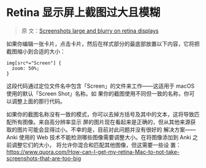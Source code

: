 # Retina 显示屏上截图过大且模糊

> 原
> 文：[Screenshots large and blurry on retina displays](https://faqs.ankiweb.net/screenshots-large-and-blurry-on-retina-displays.html)

如果你编辑一张卡片，点击卡片，然后在样式部分的最底部放置以下内容，它将把截图缩小到合适的大小：

```
img[src*="Screen"] {
  zoom: 50%;
}
```

这段代码通过定位文件名中包含「Screen」的文件来工作——这适用于 macOS 使用的默认「Screen Shot」名称。如
果你的截图使用不同但一致的名称，你可以调整上面的那行代码。

如果你的截图名称没有一致的模式，你可以去掉方括号及其中的文本，这将导致匹配所有图像。来自高分辨率显示
屏的图片现在看起来是正确的，但从其他来源获取的图片可能会显得过小。不幸的是，目前对此问题并没有很好的
解决方案——Anki 使用的 Web 技术不能检测哪些图像需要调整大小。在将图像添加到 Anki 之前调整它们的大小，
将允许你混合和匹配其他图像，但这需要一些设
置：<https://www.quora.com/How-can-I-get-my-retina-Mac-to-not-take-screenshots-that-are-too-big>
